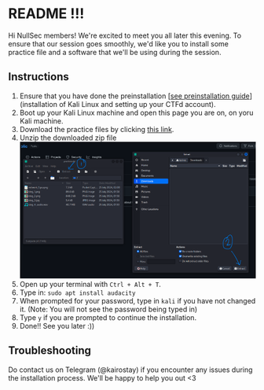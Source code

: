 # README !!!

Hi NullSec members! We're excited to meet you all later this evening. To ensure that our session goes smoothly, we'd like you to install some practice file and a software that we'll be using during the session. 

## Instructions

1. Ensure that you have done the preinstallation [[see preinstallation guide](<Forensics Preinstallation Guide.pdf>)] (installation of Kali Linux and setting up your CTFd account).
2. Boot up your Kali Linux machine and open this page you are on, on yoru Kali machine.
3. Download the practice files by clicking [this link](https://github.com/NullSec-SIG/NullSecCTF-Public/raw/main/Intro%20to%20Forensics/practices/practices.zip). 
4. Unzip the downloaded zip file
    ![extract](docs/extract.png)
5. Open up your terminal with `Ctrl + Alt + T`.
6. Type in: `sudo apt install audacity`
7. When prompted for your password, type in `kali` if you have not changed it. (Note: You will not see the password being typed in)
8. Type `y` if you are prompted to continue the installation.
9. Done!! See you later :))

## Troubleshooting

Do contact us on Telegram (@kairostay) if you encounter any issues during the installation process. We'll be happy to help you out <3